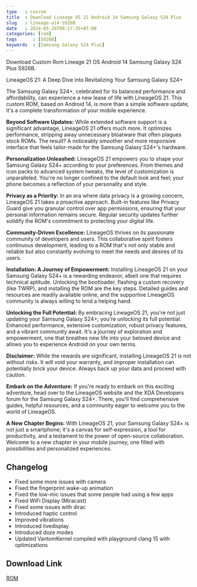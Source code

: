```yaml
---
type   : cusrom
title  : Download Lineage OS 21 Android 14 Samsung Galaxy S24 Plus
slug   : lineage-a14-S926B
date   : 2024-05-26T09:17:35+07:00
categories: [rom]
tags      : [S926B]
keywords  : [Samsung Galaxy S24 Plus]
---
```


Download Custom Rom Lineage 21 OS Android 14 Samsung Galaxy S24 Plus S926B.

LineageOS 21: A Deep Dive into Revitalizing Your Samsung Galaxy S24+

The Samsung Galaxy S24+, celebrated for its balanced performance and affordability, can experience a new lease of life with LineageOS 21. This custom ROM, based on Android 14, is more than a simple software update; it's a complete transformation of your mobile experience.

**Beyond Software Updates:** While extended software support is a significant advantage, LineageOS 21 offers much more. It optimizes performance, stripping away unnecessary bloatware that often plagues stock ROMs. The result? A noticeably smoother and more responsive interface that feels tailor-made for the Samsung Galaxy S24+'s hardware.

**Personalization Unleashed:** LineageOS 21 empowers you to shape your Samsung Galaxy S24+ according to your preferences. From themes and icon packs to advanced system tweaks, the level of customization is unparalleled. You're no longer confined to the default look and feel; your phone becomes a reflection of your personality and style.

**Privacy as a Priority:** In an era where data privacy is a growing concern, LineageOS 21 takes a proactive approach. Built-in features like Privacy Guard give you granular control over app permissions, ensuring that your personal information remains secure. Regular security updates further solidify the ROM's commitment to protecting your digital life.

**Community-Driven Excellence:** LineageOS thrives on its passionate community of developers and users. This collaborative spirit fosters continuous development, leading to a ROM that's not only stable and reliable but also constantly evolving to meet the needs and desires of its users.

**Installation: A Journey of Empowerment:** Installing LineageOS 21 on your Samsung Galaxy S24+ is a rewarding endeavor, albeit one that requires technical aptitude. Unlocking the bootloader, flashing a custom recovery (like TWRP), and installing the ROM are the key steps. Detailed guides and resources are readily available online, and the supportive LineageOS community is always willing to lend a helping hand.

**Unlocking the Full Potential:** By embracing LineageOS 21, you're not just updating your Samsung Galaxy S24+; you're unlocking its full potential. Enhanced performance, extensive customization, robust privacy features, and a vibrant community await. It's a journey of exploration and empowerment, one that breathes new life into your beloved device and allows you to experience Android on your own terms.

**Disclaimer:** While the rewards are significant, installing LineageOS 21 is not without risks. It will void your warranty, and improper installation can potentially brick your device. Always back up your data and proceed with caution.

**Embark on the Adventure:** If you're ready to embark on this exciting adventure, head over to the LineageOS website and the XDA Developers forum for the Samsung Galaxy S24+. There, you'll find comprehensive guides, helpful resources, and a community eager to welcome you to the world of LineageOS.

**A New Chapter Begins:** With LineageOS 21, your Samsung Galaxy S24+ is not just a smartphone; it's a canvas for self-expression, a tool for productivity, and a testament to the power of open-source collaboration. Welcome to a new chapter in your mobile journey, one filled with possibilities and personalized experiences.

## Changelog
- Fixed some more issues with camera
- Fixed the fingerprint wake-up animation
- Fixed the low-mic issues that some people had using a few apps
- Fixed WiFi Display (Miracast)
- Fixed some issues with dirac
- Introduced haptic control
- Improved vibrations
- Introduced livedisplay
- Introduced doze modes
- Updated VantomKernel compiled with playground clang 15 with optimizations

## Download Link
[ROM](/)

